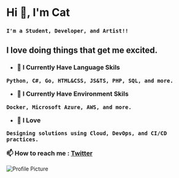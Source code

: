 <h1 align="left">Hi 👋, I'm Cat</h1>
<h3 align="left">


```
I'm a Student, Developer, and Artist!!
```


</h3>




<h2 align="left">I love doing things that get me excited.</h3>

<h3 align="left">


- 🌱 I Currently Have Language Skils 
```
Python, C#, Go, HTML&CSS, JS&TS, PHP, SQL, and more.
```


- 🌱 I Currently Have Environment Skils
```
Docker, Microsoft Azure, AWS, and more.
``` 


- 💚 I Love 
```
Designing solutions using Cloud, DevOps, and CI/CD practices.
``` 


📫 How to reach me :  [Twitter](https://twitter.com/Hey_ImCat)


</h3>

<img src="https://raw.githubusercontent.com/Once-a-deadcat/Once-a-deadcat/main/screenshot.gif" alt="Profile Picture">

